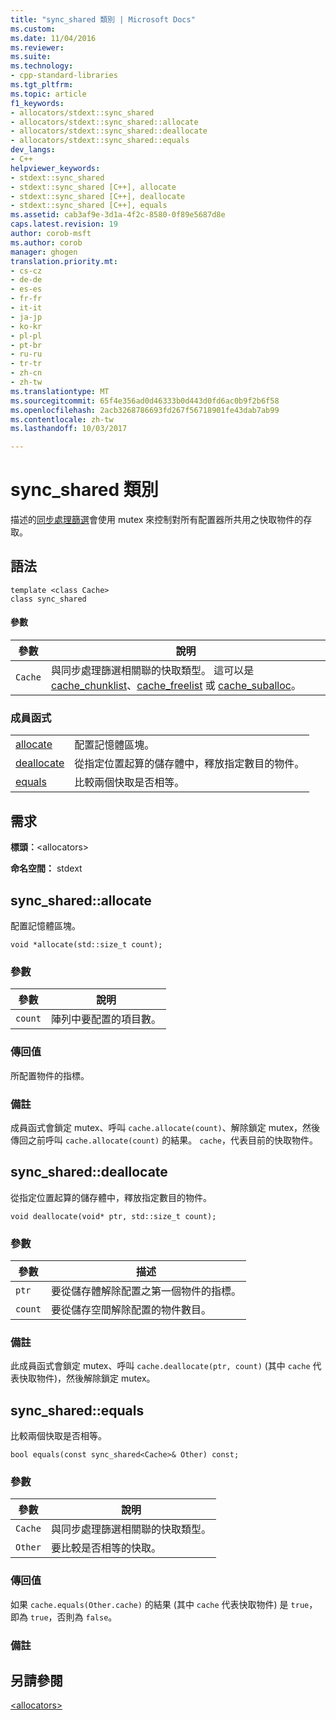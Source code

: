 ```yaml
---
title: "sync_shared 類別 | Microsoft Docs"
ms.custom: 
ms.date: 11/04/2016
ms.reviewer: 
ms.suite: 
ms.technology:
- cpp-standard-libraries
ms.tgt_pltfrm: 
ms.topic: article
f1_keywords:
- allocators/stdext::sync_shared
- allocators/stdext::sync_shared::allocate
- allocators/stdext::sync_shared::deallocate
- allocators/stdext::sync_shared::equals
dev_langs:
- C++
helpviewer_keywords:
- stdext::sync_shared
- stdext::sync_shared [C++], allocate
- stdext::sync_shared [C++], deallocate
- stdext::sync_shared [C++], equals
ms.assetid: cab3af9e-3d1a-4f2c-8580-0f89e5687d8e
caps.latest.revision: 19
author: corob-msft
ms.author: corob
manager: ghogen
translation.priority.mt:
- cs-cz
- de-de
- es-es
- fr-fr
- it-it
- ja-jp
- ko-kr
- pl-pl
- pt-br
- ru-ru
- tr-tr
- zh-cn
- zh-tw
ms.translationtype: MT
ms.sourcegitcommit: 65f4e356ad0d46333b0d443d0fd6ac0b9f2b6f58
ms.openlocfilehash: 2acb3268786693fd267f56718901fe43dab7ab99
ms.contentlocale: zh-tw
ms.lasthandoff: 10/03/2017

---
```

# <a name="syncshared-class"></a>sync_shared 類別
描述的[同步處理篩選](../standard-library/allocators-header.md)會使用 mutex 來控制對所有配置器所共用之快取物件的存取。  
  
## <a name="syntax"></a>語法  
  
```
template <class Cache>  
class sync_shared
```  
  
#### <a name="parameters"></a>參數  
  
|參數|說明|  
|---------------|-----------------|  
|`Cache`|與同步處理篩選相關聯的快取類型。 這可以是 [cache_chunklist](../standard-library/cache-chunklist-class.md)、[cache_freelist](../standard-library/cache-freelist-class.md) 或 [cache_suballoc](../standard-library/cache-suballoc-class.md)。|  
  
### <a name="member-functions"></a>成員函式  
  
|||  
|-|-|  
|[allocate](#allocate)|配置記憶體區塊。|  
|[deallocate](#deallocate)|從指定位置起算的儲存體中，釋放指定數目的物件。|  
|[equals](#equals)|比較兩個快取是否相等。|  
  
## <a name="requirements"></a>需求  
 **標頭︰**\<allocators>  
  
 **命名空間：** stdext  
  
##  <a name="allocate"></a>  sync_shared::allocate  
 配置記憶體區塊。  
  
```
void *allocate(std::size_t count);
```  
  
### <a name="parameters"></a>參數  
  
|參數|說明|  
|---------------|-----------------|  
|`count`|陣列中要配置的項目數。|  
  
### <a name="return-value"></a>傳回值  
 所配置物件的指標。  
  
### <a name="remarks"></a>備註  
 成員函式會鎖定 mutex、呼叫 `cache.allocate(count)`、解除鎖定 mutex，然後傳回之前呼叫 `cache.allocate(count)` 的結果。 `cache`，代表目前的快取物件。  
  
##  <a name="deallocate"></a>  sync_shared::deallocate  
 從指定位置起算的儲存體中，釋放指定數目的物件。  
  
```
void deallocate(void* ptr, std::size_t count);
```  
  
### <a name="parameters"></a>參數  
  
|參數|描述|  
|---------------|-----------------|  
|`ptr`|要從儲存體解除配置之第一個物件的指標。|  
|`count`|要從儲存空間解除配置的物件數目。|  
  
### <a name="remarks"></a>備註  
 此成員函式會鎖定 mutex、呼叫 `cache.deallocate(ptr, count)` (其中 `cache` 代表快取物件)，然後解除鎖定 mutex。  
  
##  <a name="equals"></a>  sync_shared::equals  
 比較兩個快取是否相等。  
  
```
bool equals(const sync_shared<Cache>& Other) const;
```  
  
### <a name="parameters"></a>參數  
  
|參數|說明|  
|---------------|-----------------|  
|`Cache`|與同步處理篩選相關聯的快取類型。|  
|`Other`|要比較是否相等的快取。|  
  
### <a name="return-value"></a>傳回值  
 如果 `cache.equals(Other.cache)` 的結果 (其中 `cache` 代表快取物件) 是 `true`，即為 `true`，否則為 `false`。  
  
### <a name="remarks"></a>備註  
  
## <a name="see-also"></a>另請參閱  
 [\<allocators>](../standard-library/allocators-header.md)





